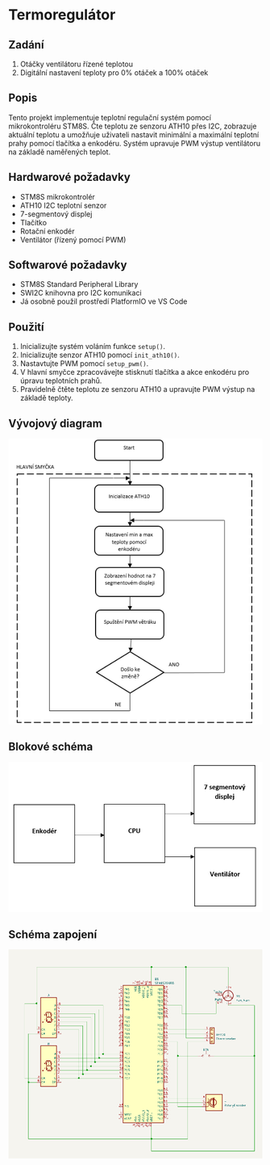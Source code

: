 # Termoregulátor
## Zadání
1. Otáčky ventilátoru řízené teplotou
2. Digitální nastavení teploty pro 0% otáček a 100% otáček

## Popis

Tento projekt implementuje teplotní regulační systém pomocí mikrokontroléru STM8S. Čte teplotu ze senzoru ATH10 přes I2C, zobrazuje aktuální teplotu a umožňuje uživateli nastavit minimální a maximální teplotní prahy pomocí tlačítka a enkodéru. Systém upravuje PWM výstup ventilátoru na základě naměřených teplot.

## Hardwarové požadavky

- STM8S mikrokontrolér
- ATH10 I2C teplotní senzor
- 7-segmentový displej
- Tlačítko
- Rotační enkodér
- Ventilátor (řízený pomocí PWM)

## Softwarové požadavky

- STM8S Standard Peripheral Library
- SWI2C knihovna pro I2C komunikaci
- Já osobně použil prostředí PlatformIO ve VS Code

## Použití

1. Inicializujte systém voláním funkce `setup()`.
2. Inicializujte senzor ATH10 pomocí `init_ath10()`.
3. Nastavtujte PWM pomocí `setup_pwm()`.
4. V hlavní smyčce zpracovávejte stisknutí tlačítka a akce enkodéru pro úpravu teplotních prahů.
5. Pravidelně čtěte teplotu ze senzoru ATH10 a upravujte PWM výstup na základě teploty.

## Vývojový diagram

![Schéma č.1](diagram.png)

## Blokové schéma

![Schéma č.2](blokschema.png)

## Schéma zapojení

![Schéma č.2](schema_zapojeni.png)

